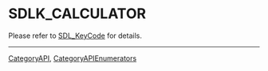 # SDLK_CALCULATOR

Please refer to [SDL_KeyCode](SDL_KeyCode) for details.

----
[CategoryAPI](CategoryAPI), [CategoryAPIEnumerators](CategoryAPIEnumerators)

